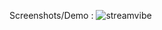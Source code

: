 
Screenshots/Demo :
![streamvibe](https://github.com/user-attachments/assets/093a3a6d-02f3-4f1d-a65a-9eb7617adbdf)
